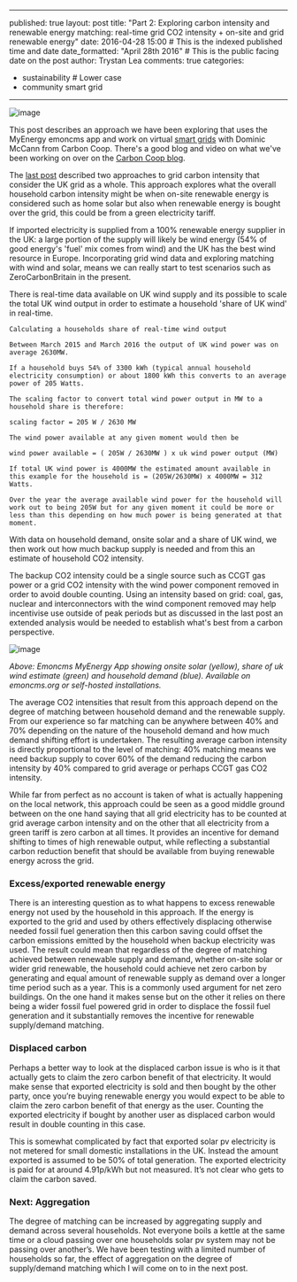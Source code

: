 
---
published: true
layout: post
title: "Part 2: Exploring carbon intensity and renewable energy matching: real-time grid CO2 intensity + on-site and grid renewable energy"
date: 2016-04-28 15:00                                          # This is the indexed published time and date
date_formatted: "April  28th 2016"                                # This is the public facing date on the post
author: Trystan Lea
comments: true
categories:
 - sustainability                                      # Lower case
 - community smart grid
---




![image]({{site.image_path}}/winderful.png)

This post describes an approach we have been exploring that uses the MyEnergy emoncms app and work on virtual [smart grids](https://github.com/TrystanLea/VirtualSmartGrid) with Dominic McCann from Carbon Coop. There's a good blog and video on what we've been working on over on the [Carbon Coop blog](http://carbon.coop/blog/jonathan/smart-grid-aggregation-dashboard-prototype).

The [last post](/2016/04/Understand-CO2-intensity-grid-electricity/) described two approaches to grid carbon intensity that consider the UK grid as a whole. This approach explores what the overall household carbon intensity might be when on-site renewable energy is considered such as home solar but also when renewable energy is bought over the grid, this could be from a green electricity tariff.

If imported electricity is supplied from a 100% renewable energy supplier in the UK: a large portion of the supply will likely be wind energy (54% of good energy's 'fuel' mix comes from wind) and the UK has the best wind resource in Europe. Incorporating grid wind data and exploring matching with wind and solar, means we can really start to test scenarios such as ZeroCarbonBritain in the present.

There is real-time data available on UK wind supply and its possible to scale the total UK wind output in order to estimate a household 'share of UK wind' in real-time.

<!--more-->

```
Calculating a households share of real-time wind output

Between March 2015 and March 2016 the output of UK wind power was on average 2630MW.

If a household buys 54% of 3300 kWh (typical annual household electricity consumption) or about 1800 kWh this converts to an average power of 205 Watts.

The scaling factor to convert total wind power output in MW to a household share is therefore:

scaling factor = 205 W / 2630 MW

The wind power available at any given moment would then be

wind power available = ( 205W / 2630MW ) x uk wind power output (MW)

If total UK wind power is 4000MW the estimated amount available in this example for the household is = (205W/2630MW) x 4000MW = 312 Watts.

Over the year the average available wind power for the household will work out to being 205W but for any given moment it could be more or less than this depending on how much power is being generated at that moment.
```

With data on household demand, onsite solar and a share of UK wind, we then work out how much backup supply is needed and from this an estimate of household CO2 intensity.

The backup CO2 intensity could be a single source such as CCGT gas power or a grid CO2 intensity with the wind power component removed in order to avoid double counting. Using an intensity based on grid: coal, gas, nuclear and interconnectors with the wind component removed may help incentivise use outside of peak periods but as discussed in the last post an extended analysis would be needed to establish what's best from a carbon perspective.


![image]({{site.image_path}}/week6.png)

*Above: Emoncms MyEnergy App showing onsite solar (yellow), share of uk wind estimate (green) and household demand (blue). Available on emoncms.org or self-hosted installations.*


The average CO2 intensities that result from this approach depend on the degree of matching between household demand and the renewable supply. From our experience so far matching can be anywhere between 40% and 70% depending on the nature of the household demand and how much demand shifting effort is undertaken. The resulting average carbon intensity is directly proportional to the level of matching: 40% matching means we need backup supply to cover 60% of the demand reducing the carbon intensity by 40% compared to grid average or perhaps CCGT gas CO2 intensity.

While far from perfect as no account is taken of what is actually happening on the local network, this approach could be seen as a good middle ground between on the one hand saying that all grid electricity has to be counted at grid average carbon intensity and on the other that all electricity from a green tariff is zero carbon at all times. It provides an incentive for demand shifting to times of high renewable output, while reflecting a substantial carbon reduction benefit that should be available from buying renewable energy across the grid.

### Excess/exported renewable energy
There is an interesting question as to what happens to excess renewable energy not used by the household in this approach. If the energy is exported to the grid and used by others effectively displacing otherwise needed fossil fuel generation then this carbon saving could offset the carbon emissions emitted by the household when backup electricity was used. The result could mean that regardless of the degree of matching achieved between renewable supply and demand, whether on-site solar or wider grid renewable, the household could achieve net zero carbon by generating and equal amount of renewable supply as demand over a longer time period such as a year. This is a commonly used argument for net zero buildings. On the one hand it makes sense but on the other it relies on there being a wider fossil fuel powered grid in order to displace the fossil fuel generation and it substantially removes the incentive for renewable supply/demand matching.

### Displaced carbon
Perhaps a better way to look at the displaced carbon issue is who is it that actually gets to claim the zero carbon benefit of that electricity. It would make sense that exported electricity is sold and then bought by the other party, once you’re buying renewable energy you would expect to be able to claim the zero carbon benefit of that energy as the user. Counting the exported electricity if bought by another user as displaced carbon would result in double counting in this case.

This is somewhat complicated by fact that exported solar pv electricity is not metered for small domestic installations in the UK. Instead the amount exported is assumed to be 50% of total generation. The exported electricity is paid for at around 4.91p/kWh but not measured. It’s not clear who gets to claim the carbon saved.

### Next: Aggregation
The degree of matching can be increased by aggregating supply and demand across several households. Not everyone boils a kettle at the same time or a cloud passing over one households solar pv system may not be passing over another’s. We have been testing with a limited number of households so far, the effect of aggregation on the degree of supply/demand matching which I will come on to in the next post.

